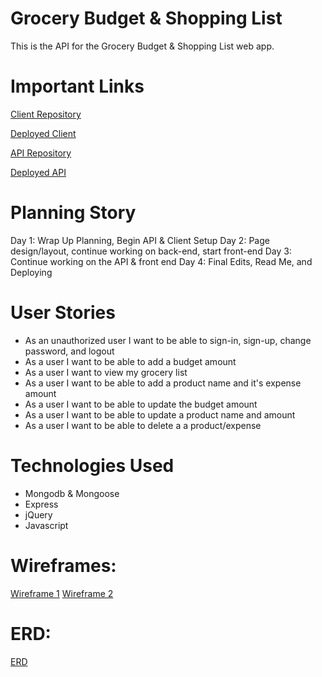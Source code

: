 # Grocery Budget & Shopping List

This is the API for the Grocery Budget & Shopping List web app.

# Important Links

[Client Repository](https://github.com/deadwoman/p4-client)

[Deployed Client](https://deadwoman.github.io/p4-client/)

[API Repository](https://github.com/deadwoman/p4-api)

[Deployed API](https://enigmatic-fortress-92738.herokuapp.com/)

# Planning Story

Day 1: Wrap Up Planning, Begin API & Client Setup
Day 2: Page design/layout, continue working on back-end, start front-end
Day 3: Continue working on the API & front end
Day 4: Final Edits, Read Me, and Deploying

# User Stories

- As an unauthorized user I want to be able to sign-in, sign-up, change password, and logout
- As a user I want to be able to add a budget amount
- As a user I want to view my grocery list
- As a user I want to be able to add a product name and it's expense amount
- As a user I want to be able to update the budget amount
- As a user I want to be able to update a product name and amount
- As a user I want to be able to delete a a product/expense

# Technologies Used

- Mongodb & Mongoose
- Express
- jQuery
- Javascript

# Wireframes:

[Wireframe 1](https://imgur.com/a/HiZdrmY)
[Wireframe 2](https://imgur.com/a/dzfyXns)

# ERD:

[ERD](https://imgur.com/a/zqJBS7h)
